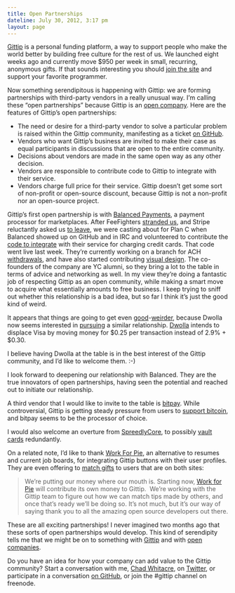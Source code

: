 ```yaml
---
title: Open Partnerships
dateline: July 30, 2012, 3:17 pm
layout: page
---
```


<p><a href="https://www.gittip.com/">Gittip</a> is a personal funding platform,
a way to support people who make the world better by building free culture for
the rest of us. We launched eight weeks ago and currently move $950 per week in
small, recurring, anonymous gifts. If that sounds interesting you should <a
href="https://www.gittip.com/">join the site</a> and support your favorite
programmer.</p>

<p>Now something serendipitous is happening with Gittip: we are forming
partnerships with third-party vendors in a really unusual way. I&#8217;m calling
these &#8220;open partnerships&#8221; because Gittip is an <a
href="http://blog.gittip.com/post/26350459746/the-first-open-company">open
company</a>. Here are the features of Gittip&#8217;s open partnerships:</p>

<ul>

<li>The need or desire for a third-party vendor to solve a particular
problem is raised within the Gittip community, manifesting as a ticket <a
href="http://github.com/gittip/www.gittip.com/issues">on GitHub</a>.</li>

<li>Vendors who want Gittip&#8217;s business are invited to make their case as
equal participants in discussions that are open to the entire community.</li>

<li>Decisions about vendors are made in the same open way as any other
decision.</li>

<li>Vendors are responsible to contribute code to Gittip to integrate with their
service. </li>

<li>Vendors charge full price for their service. Gittip doesn&#8217;t get some
sort of non-profit or open-source discount, because Gittip is not a non-profit
nor an open-source project.</li></ul>

<p>Gittip&#8217;s first open partnership is with <a
href="http://www.balancedpayments.com/">Balanced Payments</a>, a payment
processor for marketplaces. After FeeFighters <a
href="http://blog.gittip.com/post/25565694263/how-not-to-get-acquired">stranded
us</a>, and Stripe reluctantly asked us <a
href="https://github.com/gittip/www.gittip.com/issues/67">to leave</a>, we were
casting about for Plan C when Balanced showed up on GitHub and in IRC and
volunteered to contribute the <a
href="https://github.com/gittip/www.gittip.com/pull/137">code to integrate</a>
with their service for charging credit cards. That code went live last week.
They&#8217;re currently working on a branch for ACH <a
href="https://github.com/mjallday/www.gittip.com/tree/payouts">withdrawals</a>,
and have also started contributing <a href="https://github.com/gittip/www.gittip
.com/issues/66#issuecomment-7267192">visual design</a>. The co-founders of the
company are YC alumni, so they bring a lot to the table in terms of advice and
networking as well. In my view they&#8217;re doing a fantastic job of respecting
Gittip as an open community, while making a smart move to acquire what
essentially amounts to free business. I keep trying to sniff out whether this
relationship is a bad idea, but so far I think it&#8217;s just the good kind of
weird.</p>

<p>It appears that things are going to get even <a
href="https://twitter.com/balancedpayment/status/230007562752364544">good</a>-<a
href="https://twitter.com/dwolla/status/230008364531347456">weirder</a>,
because Dwolla now seems interested in <a
href="https://github.com/gratipay/gratipay.com/issues/65#issuecomment-7372389">pursuing</a>
a similar relationship. <a href="https://www.dwolla.com/">Dwolla</a> intends to
displace Visa by moving money for $0.25 per transaction instead of 2.9% +
$0.30.</p>

<p>I believe having Dwolla at the table is in the best interest of the Gittip
community, and I&#8217;d like to welcome them. :-)</p>

<p>I look forward to deepening our relationship with Balanced. They are the true
innovators of open partnerships, having seen the potential and reached out to
initiate our relationship.</p>

<p>A third vendor that I would like to invite to the table is <a href="https
://bit-pay.com/">bitpay</a>. While controversial, Gittip is getting steady
pressure from users to <a
href="https://github.com/gittip/www.gittip.com/issues/14">support bitcoin</a>,
and bitpay seems to be the processor of choice.</p>

<p>I would also welcome an overture from <a
href="https://spreedlycore.com/">SpreedlyCore</a>, to possibly <a
href="https://github.com/gittip/www.gittip.com/issues/210">vault
cards</a> redundantly.</p>

<p>On a related note, I&#8217;d like to thank <a
href="http://workforpie.com/">Work For Pie</a>, an alternative to resumes and
current job boards, for integrating Gittip buttons with their user profiles.
They are even offering to <a href="http://workforpie.posterous.com/why-were-
supporting-gittip-12292">match gifts</a> to users that are on both sites:</p>

<blockquote>

<div>

<p>We’re putting our money where our mouth is. Starting now, <a
href="http://workforpie.com/" title="Work for Pie" target="_blank">Work for
Pie</a> will contribute its own money to Gittip.  We&#8217;re working with the
Gittip team to figure out how we can match tips made by others, and once
that&#8217;s ready we&#8217;ll be doing so. It’s not much, but it’s our way
of saying thank you to all the amazing open source developers out there.</p></div></blockquote>

<p>These are all exciting partnerships! I never imagined two months ago that
these sorts of open partnerships would develop. This kind of serendipity tells
me that we might be on to something with <a
href="https://www.gittip.com/">Gittip</a> and with <a
href="http://blog.gittip.com/post/26350459746/the-first-open-company">open
companies</a>.</p>

<p>Do you have an idea for how your company can add value to the Gittip
community? Start a conversation with me, <a
href="https://www.gittip.com/whit537/">Chad Whitacre</a>, on <a
href="https://twitter.com/whit537">Twitter</a>, or participate in a conversation
<a href="https://github.com/gittip/www.gittip.com/issues">on GitHub</a>, or join
the #gittip channel on freenode.</p>
